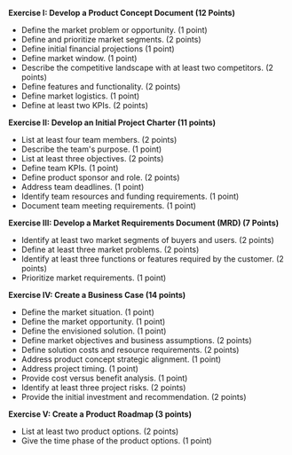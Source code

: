 **Exercise I:  Develop a Product Concept Document (12 Points)**
- Define the market problem or opportunity. (1 point)
- Define and prioritize market segments. (2 points)
- Define initial financial projections (1 point)
- Define market window. (1 point)
- Describe the competitive landscape with at least two competitors. (2 points)
- Define features and functionality. (2 points)
- Define market logistics. (1 point)
- Define at least two KPIs. (2 points)

**Exercise II: Develop an Initial Project Charter (11 points)**
- List at least four team members. (2 points)
- Describe the team's purpose. (1 point)
- List at least three objectives. (2 points)
- Define team KPIs. (1 point)
- Define product sponsor and role. (2 points)
- Address team deadlines. (1 point)
- Identify team resources and funding requirements. (1 point)
- Document team meeting requirements. (1 point)

**Exercise III:  Develop a Market Requirements Document (MRD) (7 Points)**
- Identify at least two market segments of buyers and users. (2 points)
- Define at least three market problems. (2 points)
- Identify at least three functions or features required by the customer. (2 points)
- Prioritize market requirements. (1 point)

**Exercise IV: Create a Business Case (14 points)**
- Define the market situation. (1 point)
- Define the market opportunity. (1 point)
- Define the envisioned solution. (1 point)
- Define market objectives and business assumptions. (2 points)
- Define solution costs and resource requirements. (2 points)
- Address product concept strategic alignment. (1 point)
- Address project timing. (1 point)
- Provide cost versus benefit analysis. (1 point)	
- Identify at least three project risks. (2 points)
- Provide the initial investment and recommendation. (2 points)

**Exercise V: Create a Product Roadmap (3 points)**
- List at least two product options. (2 points)
- Give the time phase of the product options. (1 point)